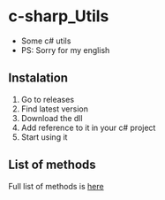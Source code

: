 # c-sharp_Utils
* Some c# utils
* PS: Sorry for my english

## Instalation
1) Go to releases
2) Find latest version
3) Download the dll
4) Add reference to it in your c# project
5) Start using it

## List of methods
Full list of methods is [here](https://github.com/J1rk0s/c-sharp_Utils/wiki)
